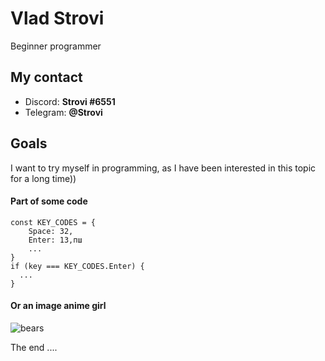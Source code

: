 # Vlad Strovi

Beginner programmer

## My contact

 * Discord: **Strovi #6551**
 * Telegram: **@Strovi**

## Goals

I want to try myself in programming, as I have been interested in this topic for a long time))

#### Part of some code

```
const KEY_CODES = {
    Space: 32,
    Enter: 13,пш
    ...
}
if (key === KEY_CODES.Enter) {
  ...
}
```
#### Or an image anime girl

![bears](https://animeanime.jp/imgs/p/jtKDOVlKAvjRrNw8SXAVejagI61Nrq_oqaqr/303578.jpg)

The end ....
